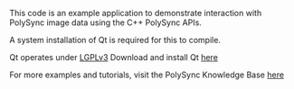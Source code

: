 This code is an example application to demonstrate interaction with PolySync image data using the C++ PolySync APIs.

A system installation of Qt is required for this to compile.

Qt operates under [LGPLv3](http://www.gnu.org/licenses/lgpl-3.0.en.html) 
Download and install Qt [here](http://www.qt.io/download/)

For more examples and tutorials, visit the PolySync Knowledge Base [here](https://support.harbrick.com/hc/en-us/articles/216968458)

